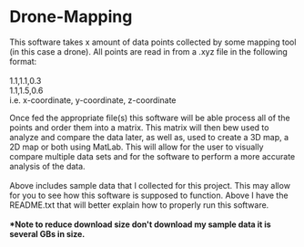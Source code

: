 # Drone-Mapping
This software takes x amount of data points collected by some mapping tool (in this case a drone). 
All points are read in from a .xyz file in the following format:
</br></br>
1.1,1.1,0.3
</br>
1.1,1.5,0.6
</br>
i.e. x-coordinate, y-coordinate, z-coordinate
</br>

Once fed the appropriate file(s) this software will be able process all of the points and order them into a matrix. 
This matrix will then bew used to analyze and compare the data later, as well as, used to create a 3D map, a 2D map or both
using MatLab. This will allow for the user to visually compare multiple data sets and for the software to perform a more accurate 
analysis of the data.
</br></br>
Above includes sample data that I collected for this project. This may allow for you to see how this software is supposed to function.
Above I have the README.txt that will better explain how to properly run this software.
</br></br>
<b>*Note to reduce download size don't download my sample data it is several GBs in size.<b>
